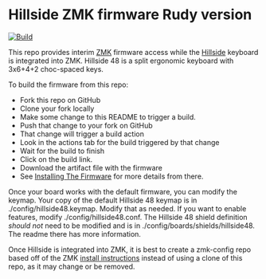 # Hillside ZMK firmware Rudy version

[![Build](https://github.com/mmccoyd/zmk-config/actions/workflows/build.yml/badge.svg)](https://github.com/mmccoyd/zmk-config/actions/workflows/build.yml)

This repo provides interim [ZMK](https://zmk.dev/docs) firmware access
 while the [Hillside](https://github.com/mmccoyd/hillside) keyboard is integrated into ZMK.
Hillside 48 is a split ergonomic keyboard with 3x6+4+2 choc-spaced keys.

To build the firmware from this repo:
- Fork this repo on GitHub
- Clone your fork locally
- Make some change to this README to trigger a build.
- Push that change to your fork on GitHub
- That change will trigger a build action
- Look in the actions tab for the build triggered by that change
- Wait for the build to finish
- Click on the build link.
- Download the artifact file with the firmware
- See [Installing The Firmware](https://zmk.dev/docs/user-setup#installing-the-firmware)
  for more details from there.

Once your board works with the default firmware,
  you can modify the keymap.
Your copy of the default Hillside 48 keymap is in
  ./config/hillside48.keymap.
Modify that as needed.
If you want to enable features,
  modify ./config/hillside48.conf.
The Hillside 48 shield definition *should not* need to be modified and is in ./config/boards/shields/hillside48.
The readme there has more information.

Once Hillside is integrated into ZMK,
  it is best to create a zmk-config repo based off of the ZMK
  [install instructions](https://zmk.dev/docs/user-setup)
  instead of using a clone of this repo, as it may change or be removed.

